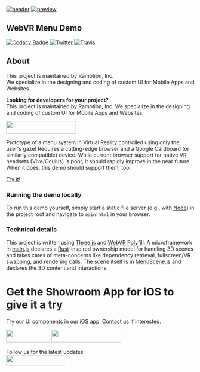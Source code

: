 [![header](./header.png)](https://www.ramotion.com/agency/app-development?utm_source=gthb&utm_medium=special&utm_campaign=vr-menu-demo)
[![preview](./preview.gif)](https://ramotion.github.io/vr-menu-demo/main.html)


## WebVR Menu Demo
[![Codacy Badge](https://api.codacy.com/project/badge/Grade/c502012bcb1b4e90a7255e6ce47e5b1a)](https://www.codacy.com/app/juri-v/vr-menu-demo?utm_source=github.com&amp;utm_medium=referral&amp;utm_content=Ramotion/vr-menu-demo&amp;utm_campaign=Badge_Grade)
[![Twitter](https://img.shields.io/badge/Twitter-@Ramotion-blue.svg?style=flat)](http://twitter.com/Ramotion)
[![Travis](https://img.shields.io/travis/Ramotion/vr-menu-demo.svg)](https://travis-ci.org/Ramotion/vr-menu-demo)



## About
This project is maintained by Ramotion, Inc.<br>
We specialize in the designing and coding of custom UI for Mobile Apps and Websites.<br>

**Looking for developers for your project?**<br>
This project is maintained by Ramotion, Inc. We specialize in the designing and coding of custom UI for Mobile Apps and Websites.

<a href="https://www.ramotion.com/agency/app-development?utm_source=gthb&utm_medium=repo&utm_campaign=vr-menu-demo"> 
<img src="https://github.com/ramotion/gliding-collection/raw/master/contact_our_team@2x.png" width="187" height="34"></a> <br>


Prototype of a menu system in Virtual Reality controlled using only the user's gaze! Requires a cutting-edge browser and a Google Cardboard (or similarly compatible) device. While current browser support for native VR headsets (Vive/Oculus) is poor, it should rapidly improve in the near future. When it does, this demo should support them, too.

[Try it!](http://ramotion.github.io/vr-menu-demo/main.html)

### Running the demo locally

To run this demo yourself, simply start a static file server (e.g., with [Node](https://www.npmjs.com/package/static-server)) in the project root and navigate to `main.html` in your browser.

### Technical details

This project is written using [Three.js](https://github.com/mrdoob/three.js) and [WebVR Polyfill](https://github.com/googlevr/webvr-polyfill). A microframework in [main.js](https://github.com/Ramotion/vr-menu-demo/blob/master/main.js) declares a [Rust](https://github.com/rust-lang/rust)-inspired ownership model for handling 3D scenes and takes cares of meta-concerns like dependency retrieval, fullscreen/VR swapping, and rendering calls. The scene itself is in [MenuScene.js](https://github.com/Ramotion/vr-menu-demo/blob/master/MenuScene.js) and declares the 3D content and interactions.

# Get the Showroom App for iOS to give it a try
Try our UI components in our iOS app. Contact us if interested.

<a href="https://itunes.apple.com/app/apple-store/id1182360240?pt=550053&ct=vr-menu-demo&mt=8" > 
<img src="https://github.com/ramotion/gliding-collection/raw/master/app_store@2x.png" width="117" height="34"></a>
<a href="https://www.ramotion.com/agency/app-development?utm_source=gthb&utm_medium=repo&utm_campaign=vr-menu-demo"> 
<img src="https://github.com/ramotion/gliding-collection/raw/master/contact_our_team@2x.png" width="187" height="34"></a>

Follow us for the latest updates<br>
<a href="https://goo.gl/rPFpid" >
<img src="https://i.imgur.com/ziSqeSo.png/" width="156" height="28"></a>
